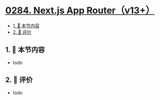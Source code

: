 # [0284. Next.js App Router（v13+）](https://github.com/tnotesjs/TNotes.react/tree/main/notes/0284.%20Next.js%20App%20Router%EF%BC%88v13%2B%EF%BC%89)

<!-- region:toc -->

- [1. 🎯 本节内容](#1--本节内容)
- [2. 🫧 评价](#2--评价)

<!-- endregion:toc -->

## 1. 🎯 本节内容

- todo

## 2. 🫧 评价

- todo
